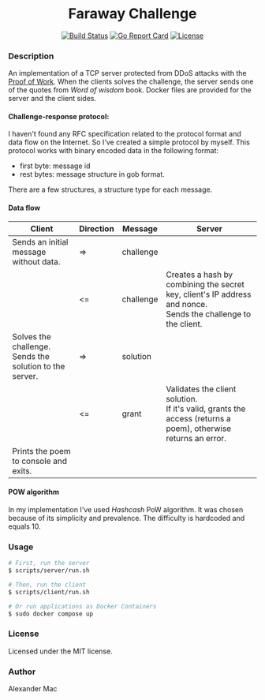 <p align="center">
  <h1 align="center">Faraway Challenge</h1>
  <p align="center">
    <a href="https://github.com/alexandermac/faraway-chal/actions/workflows/ci.yml?query=branch%3Amaster"><img src="https://github.com/alexandermac/faraway-chal/actions/workflows/ci.yml/badge.svg" alt="Build Status"></a>
    <a href="https://goreportcard.com/report/github.com/alexandermac/faraway-chal"><img src="https://goreportcard.com/badge/github.com/alexandermac/faraway-chal" alt="Go Report Card"></a>
    <a href="LICENSE"><img src="https://img.shields.io/github/license/alexandermac/faraway-chal.svg" alt="License"></a>
  </p>
</p>

### Description

An implementation of a TCP server protected from DDoS attacks with the [Proof of Work](https://en.wikipedia.org/wiki/Proof_of_work).
When the clients solves the challenge, the server sends one of the quotes from _Word of wisdom_ book.
Docker files are provided for the server and the client sides.

#### Challenge-response protocol:

I haven't found any RFC specification related to the protocol format and data flow on the Internet. So I've created a simple protocol by myself. This protocol works with binary encoded data in the following format:
- first byte: message id
- rest bytes: message structure in gob format.

There are a few structures, a structure type for each message.

#### Data flow

| Client                                                       | Direction | Message         | Server                                                       |
| ------------------------------------------------------------ | --------- | --------------- | ------------------------------------------------------------ |
| Sends an initial message without data.                       | => | challenge    |                                                              |
|                                                              | <= | challenge    | Creates a hash by combining the secret key, client's IP address and nonce.<br />Sends the challenge to the client. |
| Solves the challenge.<br />Sends the solution to the server. | => | solution     |                                                              |
|                                                              | <= | grant        | Validates the client solution.<br />If it's valid, grants the access (returns a poem), otherwise returns an error. |
| Prints the poem to console and exits.                        |                 |                                                              |

#### POW algorithm
In my implementation I've used _Hashcash_ PoW algorithm. It was chosen because of its simplicity and prevalence. The difficulty is hardcoded and equals 10.

### Usage
```sh
# First, run the server
$ scripts/server/run.sh

# Then, run the client
$ scripts/client/run.sh

# Or run applications as Docker Containers
$ sudo docker compose up
```

### License
Licensed under the MIT license.

### Author
Alexander Mac
